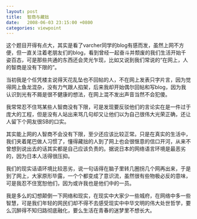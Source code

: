 ```yaml
---
layout: post
title:  智商与藏拙
date:   2008-06-03 23:15:00 +0800
categories: viewpoint
---
```

这个题目开得有点大，其实是看了varcher同学的blog有感而发，虽然上网不方便，但一直关注着老朋友们的blog，看到曾经一起奋斗并颓废的我们生活开始千姿百态，可是那些共通的东西还会灵光乍现，比如又说到我们常说的“在网上，人的智商是没有下限的”。

当初我是个任凭楼主说得天花乱坠也不回帖的人，不在网上发表只字片言，因为觉得网上鱼龙混杂，没有力气跟人掐架，后来我却开始偶尔回帖和写blog，因为我认识到光有不屑是很不健康的想法，在网上混不发出声音当然不会犯傻。

我常常忍不住骂某些人智商没有下限，可是发现要反驳他们的言论实在是一件过于庞大的工程，但是没有人站出来骂几句却又让他们以为自己很伟大光荣正确，还让人留下个网友很SB的口实。

其实能上网的人智商不会没有下限，至少还应该比较正常。只是在真实的生活中，我们夹着尾巴做人习惯了，懂得藏拙的人到了网上也会很惬意的信口开河，从来不曾想到说出去的话其实都是自己应该负责的。据说日本的网络语言环境是最恶劣的，因为日本人活得很压抑。

我们的现实话语环境比较恶劣，说一句话得在脑子里转几圈拐几个网再出来，于是到了网上，大家原形毕露，一个个都变成了意识流，虽然很有些物极必反的意味，可是我忍不住宽恕他们，因为或许我也是他们中的一员。

我是多么的幻想颠倒一下网络和现实，在现实中大家少一些城府，在网络中多一些智慧，可是我们年轻的网民们却不得不去感受现实中中华文明的伟大处世哲学，要么沉醉得不知归路彻底融化，要么生活在青春的迷梦里不想长大。
